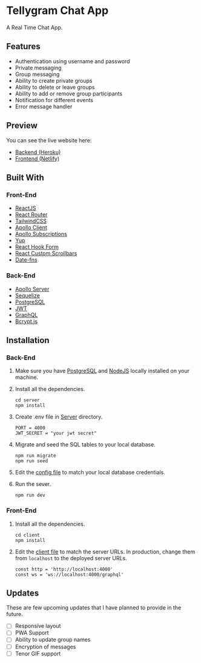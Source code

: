 # Tellygram Chat App

A Real Time Chat App.

## Features

- Authentication using username and password
- Private messaging
- Group messaging
- Ability to create private groups
- Ability to delete or leave groups
- Ability to add or remove group participants
- Notification for different events
- Error message handler

## Preview

You can see the live website here:
- [Backend (Heroku)](https://tellygram-backend.herokuapp.com/)
- [Frontend (Netlify)](https://tellygram.anubhavvs.me/)

## Built With

### Front-End
- [ReactJS](https://reactjs.org/)
- [React Router](https://reactrouter.com/)
- [TailwindCSS](https://tailwindcss.com/)
- [Apollo Client](https://www.apollographql.com/docs/react/) 
- [Apollo Subscriptions](https://www.apollographql.com/docs/react/data/subscriptions/)
- [Yup](https://github.com/jquense/yup)
- [React Hook Form](https://react-hook-form.com/)
- [React Custom Scrollbars](https://github.com/malte-wessel/react-custom-scrollbars)
- [Date-fns](https://date-fns.org/)

### Back-End
- [Apollo Server](https://www.apollographql.com/docs/apollo-server/)
- [Sequelize](https://sequelize.org/)
- [PostgreSQL](https://www.postgresql.org/)
- [JWT](https://jwt.io/)
- [GraphQL](https://graphql.org/)
- [Bcrypt.js](https://github.com/dcodeIO/bcrypt.js)

## Installation

### Back-End
1. Make sure you have [PostgreSQL](https://www.postgresql.org/) and [NodeJS](https://nodejs.org/en/) locally installed on your machine.
2. Install all the dependencies.

    ```
    cd server
    npm install
    ```
3. Create .env file in [Server](server/) directory.

    ```
    PORT = 4000
    JWT_SECRET = "your jwt secret"
    ```
4. Migrate and seed the  SQL tables to your local database.

    ```
    npm run migrate
    npm run seed
    ```
5. Edit the [config file](server/config/config.json) to match your local database credentials.
6. Run the sever.
    ```
    npm run dev
    ```

### Front-End
1. Install all the dependencies.

    ```
    cd client
    npm install
    ```
2. Edit the [client file](client/src/apolloClient.js) to match the server URLs. In production, change them from `localhost` to the deployed server URLs.

    ```
    const http = 'http://localhost:4000'
    const ws = 'ws://localhost:4000/graphql'
    ```

## Updates
These are few upcoming updates that I have planned to provide in the future.

- [ ] Responsive layout
- [ ] PWA Support
- [ ] Ability to update group names
- [ ] Encryption of messages
- [ ] Tenor GIF support
